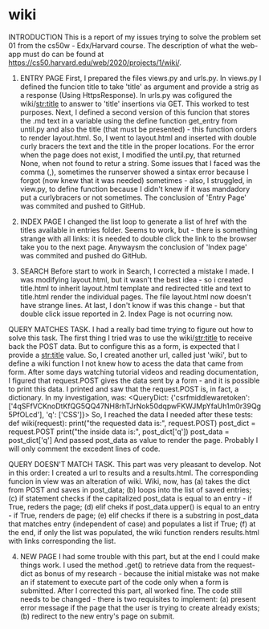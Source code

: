 # wiki

INTRODUCTION
This is a report of my issues trying to solve the problem set 01 from the cs50w - Edx/Harvard course. The description of what the web-app must do can be found at https://cs50.harvard.edu/web/2020/projects/1/wiki/. 

1. ENTRY PAGE
First, I prepared the files views.py and urls.py. In views.py I defined the funcion 
title to take 'title' as argument and provide a strig as a response (Using HttpsResponse). In urls.py was cofigured the wiki/<str:title> to answer to 'title' insertions via GET. This worked to test purposes. 
Next, I defined a second version of this funcion that stores the .md text in a variable using the define function get_entry from until.py and also the title (that must be presented) - this function orders to render layout.html.
So, I went to layout.html and inserted with double curly bracers the text and the title in the proper locations. 
For the error when the page does not exist, I modified the until.py, that returned None, when not found to retur a string. 
Some issues that I faced was the comma (,), sometimes the runserver showed a sintax error because I forgot (now knew that it was needed) sometimes - also, I struggled, in view.py, to define function because I didn't knew if it was mandadory put a curlybracers or not sometimes.
The conclusion of 'Entry Page' was commited and pushed to GitHub. 

2. INDEX PAGE
I changed the list loop to generate a list of href with the titles available in entries folder. Seems to work, but - there is something strange with all links: it is needed to double click the link to the browser take you to the next page. 
Anywaysm the conclusion of 'Index page' was commited and pushed do GitHub. 

3. SEARCH
Before start to work in Search, I corrected a mistake I made. I was modifying layout.html, but it wasn't the best idea - so i created title.html to inherit layout.html template and redirected title and text to title.html render the individual pages. The file layout.html now doesn't have strange lines. At last, I don't know if was this change - but that double click issue reported in 2. Index Page is not ocurring now. 

QUERY MATCHES TASK.
I had a really bad time trying to figure out how to solve this task. The first thing I tried was to use the wiki/<str:title> to receive back the POST data. But to configure this as a form, is expected that I provide a <str:title> value. So, I created another url, called just 'wiki', but to define a wiki function I not knew how to acess the data that came from form. 
After some days watching tutorial videos and reading documentation, I figured that request.POST gives the data sent by a form - and it is possible to print this data. I printed and saw that the request.POST is, in fact, a dictionary. In my investigation, was: <QueryDict: {'csrfmiddlewaretoken': ['4qSFfVCKnoDtKfQG5QQ47NH8rhTJrNok50dqpwFKWJMpYfaUh1m0r39Qg5PfOLcd'], 'q': ['CSS']}>
So, I reached the data I needed after these tests:
def wiki(request):
    print("the requested data is:", request.POST)
    post_dict = request.POST
    print("the inside data is:", post_dict['q'])
    post_data = post_dict['q']
And passed post_data as value to render the page. Probably I will only comment the excedent lines of code.  

QUERY DOESN'T MATCH TASK.
This part was very pleasant to develop. Not in this order: I created a url to results and a results.html. The corresponding funcion in view was an alteration of wiki. 
Wiki, now, has (a) takes the dict from POST and saves in post_data; (b) loops into the list of saved entries; (c) if statement checks if the capitalized post_data is equal to an entry - if True, reders the page; (d) elif cheks if post_data.upper() is equal to an entry - if True, renders de page; (e) elif checks if there is a substring in post_data that matches entry (independent of case) and populates a list if True; (f) at the end, if only the list was populated, the wiki function renders results.html with links corresponding the list. 

4. NEW PAGE
I had some trouble with this part, but at the end I could make things work. I used the method .get() to retrieve data from the request-dict as bonus of my research - because the initial mistake was not make an if statement to execute part of the code only when a form is submitted. After I corrected this part, all worked fine. The code still needs to be changed - there is two requisites to implement: (a) present error message if the page that the user is trying to create already exists; (b) redirect to the new entry's page on submit.